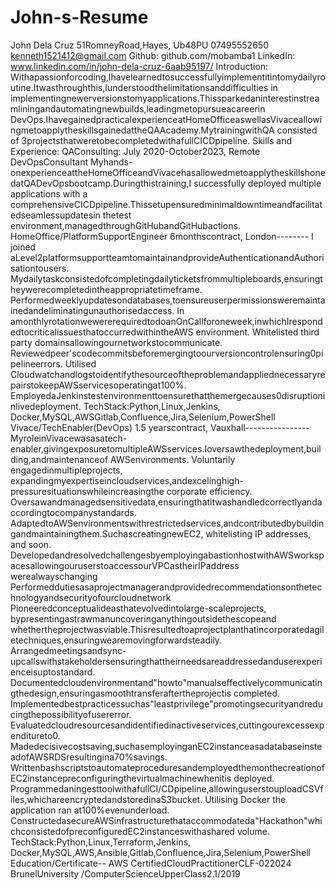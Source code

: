 # John-s-Resume

John Dela Cruz
 51RomneyRoad,Hayes,
 Ub48PU
 07495552650
 kenneth1521412@gmail.com
 Github: github.com/mobamba1
 LinkedIn: www.linkedin.com/in/john-dela-cruz-6aab95197/
 Introduction:
 Withapassionforcoding,Ihavelearnedtosuccessfullyimplementitintomydailyroutine.Itwasthroughthis,Iunderstoodthelimitationsanddifficulties
 in implementingnewerversionstomyapplications.Thissparkedaninterestinstreamliningandautomatingnewbuilds,leadingmetopursueacareerin
 DevOps.IhavegainedpracticalexperienceatHomeOfficeaswellasVivaceallowingmetoapplytheskillsgainedattheQAAcademy.MytrainingwithQA
 consisted of 3projectsthatweretobecompletedwithafullCICDpipeline.
 Skills and Experience:
 QAConsulting:
 July 2020-October2023, Remote
 DevOpsConsultant
 Myhands-onexperienceattheHomeOfficeandVivacehasallowedmetoapplytheskillshonedatQADevOpsbootcamp.Duringthistraining,I
 successfully deployed multiple applications with a comprehensiveCICDpipeline.Thissetupensuredminimaldowntimeandfacilitatedseamlessupdatesin
 thetest environment,managedthroughGitHubandGitHubactions.
 HomeOffice/PlatformSupportEngineer
 6monthscontract, London--------
I joined aLevel2platformsupportteamtomaintainandprovideAuthenticationandAuthorisationtousers.
 Mydailytaskconsistedofcompletingdailyticketsfrommultipleboards,ensuringtheywerecompletedintheappropriatetimeframe.
 Performedweeklyupdatesondatabases,toensureuserpermissionsweremaintainedandeliminatingunauthorisedaccess.
 In amonthlyrotationwewererequiredtodoanOnCallforoneweek,inwhichIrespondedtocriticalissuesthatoccurredwithintheAWS
 environment.
 Whitelisted third party domainsallowingournetworkstocommunicate.
 Reviewedpeer'scodecommitsbeforemergingtoourversioncontrolensuring0pipelineerrors.
 Utilised CloudwatchandlogstoidentifythesourceoftheproblemandappliednecessaryrepairstokeepAWSservicesoperatingat100%.
 EmployedaJenkinstestenvironmenttoensurethatthemergecauses0disruptioninlivedeployment.
 TechStack:Python,Linux,Jenkins, Docker,MySQL,AWSGitlab,Confluence,Jira,Selenium,PowerShell
 Vivace/TechEnabler(DevOps)
 1.5 yearscontract, Vauxhall----------------
 MyroleinVivacewasasatech-enabler,givingexposuretomultipleAWSservices.Ioversawthedeployment,building,andmaintenanceof
 AWSenvironments.
 Voluntarily engagedinmultipleprojects, expandingmyexpertiseincloudservices,andexcelinghigh-pressuresituationswhileincreasingthe
 corporate efficiency.
 Oversawandmanagedsensitivedata,ensuringthatitwashandledcorrectlyandaccordingtocompanystandards.
 AdaptedtoAWSenvironmentswithrestrictedservices,andcontributedbybuildingandmaintainingthem.SuchascreatingnewEC2,
 whitelisting IP addresses, and soon.
 DevelopedandresolvedchallengesbyemployingabastionhostwithAWSworkspacesallowingouruserstoaccessourVPCastheirIPaddress
 werealwayschanging
 Performeddutiesasaprojectmanagerandprovidedrecommendationsonthetechnologyandsecurityofourcloudnetwork
 Pioneeredconceptualideasthatevolvedintolarge-scaleprojects, bypresentingastrawmanuncoveringanythingoutsidethescopeand
 whethertheprojectwasviable.Thisresultedtoaprojectplanthatincorporatedagiletechniques,ensuringwearemovingforwardsteadily.
 Arrangedmeetingsandsync-upcallswithstakeholdersensuringthattheirneedsareaddressedanduserexperienceisuptostandard.
 Documentedcloudenvironmentand"howto"manualseffectivelycommunicatingthedesign,ensuringasmoothtransferaftertheprojectis
 completed.
 Implementedbestpracticessuchas"leastprivilege"promotingsecurityandreducingthepossibilityofusererror.
 Evaluatedcloudresourcesandidentifiedinactiveservices,cuttingourexcessexpenditureto0.
 Madedecisivecostsaving,suchasemployinganEC2instanceasadatabaseinsteadofAWSRDSresultingina70%savings.
 WrittenbashscriptstoautomateproceduresandemployedthemonthecreationofEC2instancepreconfiguringthevirtualmachinewhenitis
 deployed.
 ProgrammedaningesttoolwithafullCI/CDpipeline,allowinguserstouploadCSVfiles,whichareencryptedandstoredinaS3bucket.
 Utilising Docker the application ran at100%evenunderload.
 ConstructedasecureAWSinfrastructurethataccommodateda"Hackathon"whichconsistedofpreconfiguredEC2instanceswithashared
 volume.
 TechStack:Python,Linux,Terraform,Jenkins, Docker,MySQL,AWS,Ansible,Gitlab,Confluence,Jira,Selenium,PowerShell
 Education/Certificate--
 AWS CertifiedCloudPractitionerCLF-022024
 BrunelUniversity /ComputerScienceUpperClass2.1/2019
